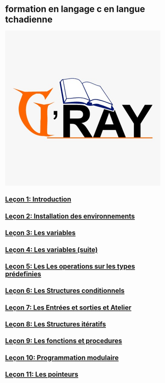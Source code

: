 # formation en langage c en langue tchadienne

![](images/gray.jpeg)
## [Leçon 1: Introduction](docs/lecon1.md)
## [Leçon 2: Installation des environnements](docs/lecon2.md)
## [Leçon 3: Les variables](docs/lecon3.md)
## [Leçon 4: Les variables  (suite)](docs/lecon4.md)
## [Leçon 5: Les Les operations sur les types prédefinies](docs/lecon5.md)
## [Leçon 6: Les Structures conditionnels](docs/lecon6.md)
## [Leçon 7: Les Entrées et sorties et Atelier](docs/lecon7.md)
## [Leçon 8: Les Structures itératifs](docs/lecon8.md)
## [Leçon 9: Les fonctions et procedures](docs/lecon9.md)
## [Leçon 10: Programmation modulaire](docs/lecon10.md)
## [Leçon 11:  Les pointeurs](docs/lecon11.md)